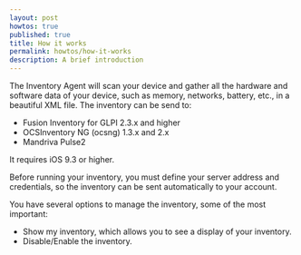 ```yaml
---
layout: post
howtos: true
published: true
title: How it works
permalink: howtos/how-it-works
description: A brief introduction
---
```


The Inventory Agent will scan your device and gather all the hardware and software data of your device, such as memory, networks, battery, etc., in a beautiful XML file. The inventory can be send to:

- Fusion Inventory for GLPI 2.3.x and higher
- OCSInventory NG (ocsng) 1.3.x and 2.x
- Mandriva Pulse2

It requires iOS 9.3 or higher.

Before running your inventory, you must define your server address and credentials, so the inventory can be sent automatically to your account. 

You have several options to manage the inventory, some of the most important:

- Show my inventory, which allows you to see a display of your inventory.
- Disable/Enable the inventory.
